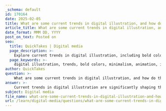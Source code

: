 ```yaml
---
_schema: default
id: 170164
date: 2025-02-05
title: What are some current trends in digital illustration, and how do they impact the industry?
article_title: What are some current trends in digital illustration, and how do they impact the industry?
date_format: MMM DD, YYYY
post_on_text: Posted on
seo:
  title: QuickTakes | Digital media
  page_description: >-
    Explore current trends in digital illustration, including bold colors, minimalism, animation, retro aesthetics, and sustainability, and how these trends impact the industry and artist opportunities.
  page_keywords: >-
    digital illustration, trends, bold colors, minimalism, animation, interactivity, retro aesthetics, seamless patterns, surface design, sustainability, community engagement
author: QuickTakes
question: >-
    What are some current trends in digital illustration, and how do they impact the industry?
answer: >-
    Current trends in digital illustration are significantly shaping the industry, influencing both the styles that artists adopt and the types of projects that clients seek. Here are some key trends and their impacts:\n\n1. **Bold Colors and Minimalism**: Many contemporary digital illustrators are gravitating towards bold color palettes and minimalist designs. This trend caters to a tech-savvy audience that appreciates clean, striking visuals. The use of vibrant colors can help illustrations stand out in a crowded market, making them more appealing for branding and marketing purposes.\n\n2. **Integration of Animation and Interactivity**: The rise of digital platforms has led to an increased demand for animated illustrations and interactive designs. This trend allows illustrators to create dynamic visuals that engage viewers more effectively than static images. As a result, illustrators who can incorporate animation into their work are often more competitive in the market.\n\n3. **Retro Aesthetics**: Nostalgic styles, including retro and vintage aesthetics, are making a comeback in digital illustration. This trend resonates with audiences who appreciate the charm of past design movements, allowing illustrators to tap into a sense of familiarity and comfort. It also provides a unique contrast to the sleekness of modern digital art.\n\n4. **Seamless Patterns and Surface Design**: The demand for surface design has grown, with illustrators creating seamless patterns for various applications, from textiles to wallpapers. This trend emphasizes the importance of versatility in illustration, as artists must adapt their work for different mediums and products.\n\n5. **Sustainability and Ethical Themes**: As awareness of environmental issues grows, many illustrators are incorporating themes of sustainability and social responsibility into their work. This trend not only reflects current societal values but also attracts clients who want to align their brands with these important messages.\n\n6. **Collaboration and Community Engagement**: The digital illustration community is increasingly focused on collaboration and sharing knowledge. Engaging with other artists and participating in online platforms can enhance an illustrator's visibility and lead to new opportunities. This trend fosters a sense of community and encourages the exchange of ideas and techniques.\n\nBy staying informed about these trends, illustrators can create relevant and appealing works that resonate with current consumer preferences. Engaging with the design community and following industry publications can further enhance understanding of these evolving trends, ultimately impacting the success of illustrators in a competitive market.
subject: Digital media
file_name: what-are-some-current-trends-in-digital-illustration-and-how-do-they-impact-the-industry.md
url: /learn/digital-media/questions/what-are-some-current-trends-in-digital-illustration-and-how-do-they-impact-the-industry
---
```


&nbsp;